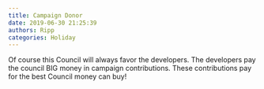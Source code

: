 ```yaml
---
title: Campaign Donor
date: 2019-06-30 21:25:39
authors: Ripp
categories: Holiday
---
```


 Of course this Council will always favor the developers.  The developers pay the council BIG money in campaign contributions.  These contributions pay for the best Council money can buy!